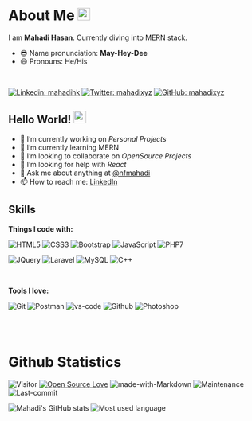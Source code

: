 # About Me <img src="https://emojis.slackmojis.com/emojis/images/1531849430/4246/blob-sunglasses.gif?1531849430" width="25px"/>


I am **Mahadi Hasan**. Currently diving into MERN stack.

- 😎 Name pronunciation: **May-Hey-Dee**
- 😄 Pronouns: He/His

<br>

[![Linkedin: mahadihk](https://img.shields.io/badge/-mahadixyz-blue?style=flat-square&logo=Linkedin&logoColor=white)](https://www.linkedin.com/in/mahadihk/)
[![Twitter: mahadixyz](https://img.shields.io/twitter/follow/mahadixyz?style=social)](https://twitter.com/nfmahadi)
[![GitHub: mahadixyz](https://img.shields.io/github/followers/mahadixyz?label=follow&style=social)](https://github.com/mahadihk)

## Hello World! <img src="https://media.giphy.com/media/hvRJCLFzcasrR4ia7z/giphy.gif" width="25px">


- 🔭 I’m currently working on *Personal Projects*
- 🌱 I’m currently learning MERN
- 👯 I’m looking to collaborate on *OpenSource Projects*
- 🤔 I’m looking for help with *React*
- 💬 Ask me about anything at [@nfmahadi](https://twitter.com/nfmahadi)
- 📫 How to reach me: [LinkedIn]([https://facebook.com/mahadixyz](https://www.linkedin.com/in/mahadihk/))


## Skills

**Things I code with:**

![HTML5](https://img.shields.io/badge/HTML5-E34F26?style=for-the-badge&logo=html5&logoColor=white)
![CSS3](https://img.shields.io/badge/CSS3-1572B6?style=for-the-badge&logo=css3&logoColor=white)
![Bootstrap](https://img.shields.io/badge/Bootstrap-563D7C?style=for-the-badge&logo=bootstrap&logoColor=white)
![JavaScript](https://img.shields.io/badge/JavaScript-F7DF1E?style=for-the-badge&logo=javascript&logoColor=black)
![PHP7](https://img.shields.io/badge/PHP-777BB4?style=for-the-badge&logo=php&logoColor=white)

![JQuery](https://img.shields.io/badge/jQuery-0769AD?style=for-the-badge&logo=jquery&logoColor=white)
![Laravel](https://img.shields.io/badge/Laravel-FF2D20?style=for-the-badge&logo=laravel&logoColor=white)
![MySQL](https://img.shields.io/badge/MySQL-00000F?style=for-the-badge&logo=mysql&logoColor=white)
![C++](https://img.shields.io/badge/C%2B%2B-00599C?style=for-the-badge&logo=c%2B%2B&logoColor=white)

<br>

**Tools I love:**

![Git](https://img.shields.io/badge/git%20-%23F05033.svg?&style=for-the-badge&logo=git&logoColor=white)
![Postman](https://img.shields.io/badge/Postman-black?style=for-the-badge&logo=postman)
![vs-code](https://img.shields.io/badge/-VS%20Code-007ACC?style=for-the-badge&logo=visual-studio-code)
![Github](https://img.shields.io/badge/GitHub-100000?style=for-the-badge&logo=github&logoColor=white)
![Photoshop](https://img.shields.io/badge/adobe%20photoshop%20-%2331A8FF.svg?&style=for-the-badge&logo=adobe%20photoshop&logoColor=white)

<br>
<br>

# Github Statistics

![Visitor](https://komarev.com/ghpvc/?username=mahadihk&color=blueviolet&style=flat-square) 
[![Open Source Love](https://badges.frapsoft.com/os/v1/open-source.svg?v=103)](https://github.com/mahadihk)
![made-with-Markdown](https://img.shields.io/badge/Made%20with-Markdown-1f425f.svg?style=flat-square)
![Maintenance](https://img.shields.io/badge/Maintained%3F-yes-green.svg?style=flat-square&color=brightgreen)
![Last-commit](https://img.shields.io/github/last-commit/mahadihk/mahadihk?style=flat-square&color=blueviolet)

![Mahadi's GitHub stats](https://github-readme-stats.vercel.app/api?username=mahadihk&show_icons=true&theme=dracula)
![Most used language](https://github-readme-stats.vercel.app/api/top-langs/?username=mahadihk&theme=dracula)




